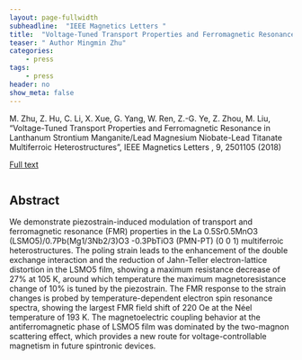 ```yaml
---
layout: page-fullwidth
subheadline:  "IEEE Magnetics Letters "
title:  "Voltage-Tuned Transport Properties and Ferromagnetic Resonance in Lanthanum Strontium Manganite/Lead Magnesium Niobate-Lead Titanate Multiferroic Heterostructures"
teaser: " Author Mingmin Zhu"
categories:
    - press
tags:
    - press
header: no
show_meta: false
---
```

<!--more-->
<!--<div class="row">-->
<div >
<p>
M. Zhu, Z. Hu, C. Li, X. Xue, G. Yang, W. Ren, Z.-G. Ye, Z. Zhou, M. Liu, “Voltage-Tuned
Transport Properties and Ferromagnetic Resonance in Lanthanum Strontium
Manganite/Lead Magnesium Niobate-Lead Titanate Multiferroic Heterostructures”,
IEEE Magnetics Letters , 9, 2501105 (2018) </p>
 
 <a href="https://ieeexplore.ieee.org/document/8168406/">Full text</a>
</div>
<div style="display: inline-block;">
<h2>Abstract</h2>

<p>We demonstrate piezostrain-induced modulation of transport and ferromagnetic resonance (FMR) properties in the La 0.5Sr0.5MnO3 (LSMO5)/0.7Pb(Mg1/3Nb2/3)O3 -0.3PbTiO3 (PMN-PT) (0 0 1) multiferroic heterostructures. The poling strain leads to the enhancement of the double exchange interaction and the reduction of Jahn-Teller electron-lattice distortion in the LSMO5 film, showing a maximum resistance decrease of 27% at 105 K, around which temperature the maximum magnetoresistance change of 10% is tuned by the piezostrain. The FMR response to the strain changes is probed by temperature-dependent electron spin resonance spectra, showing the largest FMR field shift of 220 Oe at the Néel temperature of 193 K. The magnetoelectric coupling behavior at the antiferromagnetic phase of LSMO5 film was dominated by the two-magnon scattering effect, which provides a new route for voltage-controllable magnetism in future spintronic devices.</p>

</div>